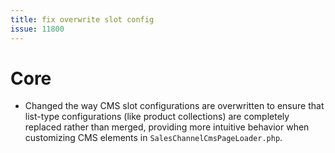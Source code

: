 ```yaml
---
title: fix overwrite slot config
issue: 11800
---
```

# Core
* Changed the way CMS slot configurations are overwritten to ensure that list-type configurations (like product collections) are completely replaced rather than merged, providing more intuitive behavior when customizing CMS elements in `SalesChannelCmsPageLoader.php`.